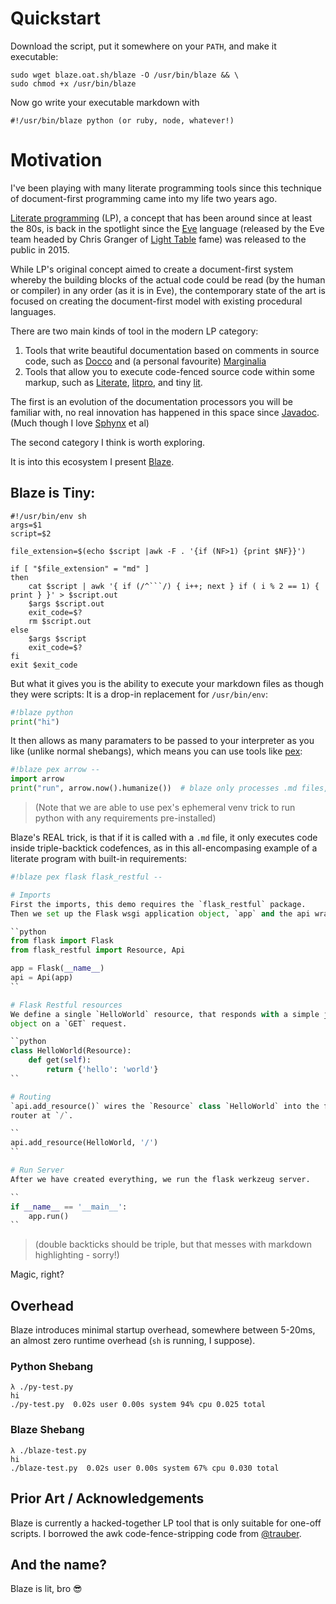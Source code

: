 # Quickstart

Download the script, put it somewhere on your `PATH`, and make it executable:

```shell
sudo wget blaze.oat.sh/blaze -O /usr/bin/blaze && \
sudo chmod +x /usr/bin/blaze
```

Now go write your executable markdown with

`#!/usr/bin/blaze python (or ruby, node, whatever!)`

# Motivation

I've been playing with many literate programming tools since this technique of document-first programming came into my life two years ago.

[Literate programming](https://en.wikipedia.org/wiki/Literate_programming) (LP), a concept that has been around since at least the 80s, is back in the spotlight since the [Eve](http://witheve.com/) language (released by the Eve team headed by Chris Granger of [Light Table](http://lighttable.com) fame) was released to the public in 2015.

While LP's original concept aimed to create a document-first system whereby the building blocks of the actual code could be read (by the human or compiler) in any order (as it is in Eve), the contemporary state of the art is focused on creating the document-first model with existing procedural languages.

There are two main kinds of tool in the modern LP category:

 1. Tools that write beautiful documentation based on comments in source code, such as [Docco](http://ashkenas.com/docco/) and (a personal favourite) [Marginalia](https://github.com/gdeer81/marginalia)
 2. Tools that allow you to execute code-fenced source code within some markup, such as [Literate](https://github.com/zyedidia/Literate), [litpro](https://github.com/jostylr/litpro), and tiny [lit](https://github.com/vijithassar/lit).

The first is an evolution of the documentation processors you will be familiar with, no real innovation has happened in this space since [Javadoc](https://en.wikipedia.org/wiki/Javadoc). (Much though I love [Sphynx](http://www.sphinx-doc.org/en/stable/index.html) et al)

The second category I think is worth exploring.

It is into this ecosystem I present [Blaze](https://gist.github.com/0atman/5ea526a3ae26409da50dd7697eb700e8).

## Blaze is Tiny:

```shell
#!/usr/bin/env sh
args=$1
script=$2

file_extension=$(echo $script |awk -F . '{if (NF>1) {print $NF}}')

if [ "$file_extension" = "md" ]
then
    cat $script | awk '{ if (/^```/) { i++; next } if ( i % 2 == 1) { print } }' > $script.out
    $args $script.out
    exit_code=$?
    rm $script.out
else
    $args $script
    exit_code=$?
fi
exit $exit_code
```

But what it gives you is the ability to execute your markdown files as though they were scripts: It is a drop-in replacement for `/usr/bin/env`:

```python
#!blaze python
print("hi")
```

It then allows as many paramaters to be passed to your interpreter as you like (unlike normal shebangs), which means you can use tools like [pex](https://github.com/pantsbuild/pex):

```python
#!blaze pex arrow --
import arrow
print("run", arrow.now().humanize())  # blaze only processes .md files, plain scripts can be run as-normal
```

> (Note that we are able to use pex's ephemeral venv trick to run python with any requirements pre-installed)

Blaze's REAL trick, is that if it is called with a `.md` file, it only executes code inside triple-backtick codefences, as in this all-encompasing example of a literate program with built-in requirements:

```python
#!blaze pex flask flask_restful --

# Imports
First the imports, this demo requires the `flask_restful` package.
Then we set up the Flask wsgi application object, `app` and the api wrapper, `api`.

``python
from flask import Flask
from flask_restful import Resource, Api

app = Flask(__name__)
api = Api(app)
``

# Flask Restful resources
We define a single `HelloWorld` resource, that responds with a simple json
object on a `GET` request.

``python
class HelloWorld(Resource):
    def get(self):
        return {'hello': 'world'}
``

# Routing
`api.add_resource()` wires the `Resource` class `HelloWorld` into the flask
router at `/`.

``
api.add_resource(HelloWorld, '/')
``

# Run Server
After we have created everything, we run the flask werkzeug server.

``
if __name__ == '__main__':
    app.run()
``
```

> (double backticks should be triple, but that messes with markdown highlighting - sorry!)

Magic, right?

## Overhead
Blaze introduces minimal startup overhead, somewhere between 5-20ms, an almost zero runtime overhead (`sh` is running, I suppose).

### Python Shebang
```shell
λ ./py-test.py
hi
./py-test.py  0.02s user 0.00s system 94% cpu 0.025 total
```

### Blaze Shebang
```shell
λ ./blaze-test.py
hi
./blaze-test.py  0.02s user 0.00s system 67% cpu 0.030 total
```

## Prior Art / Acknowledgements

Blaze is currently a hacked-together LP tool that is only suitable for one-off scripts. I borrowed the awk code-fence-stripping code from [@trauber](https://gist.github.com/trauber/4955706).


## And the name?
Blaze is lit, bro 😎
